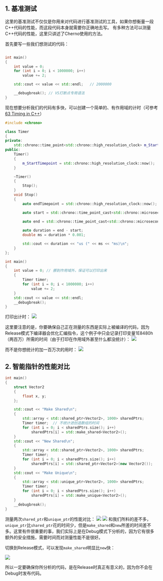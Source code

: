 ## 1. 基准测试

这里的基准测试不仅仅是你用来对代码进行基准测试的工具，如果你想衡量一段C++代码的性能，而这段代码本身就需要你正确地去写。
有多种方法可以测量C++代码的性能，这里只讲述了Cherno使用的方法。

首先要写一些我们想测试的代码：

```cpp

int main()
{
	int value = 0;
	for (int i = 0; i < 1000000; i++)
		value += 2;

	std::cout << value << std::endl;   // 2000000

	__debugbreak(); // VS打断点专用语法
}
```

现在想要分析我们的代码有多快，可以创建一个简单的、有作用域的计时（可参考[63 Timing in C++](63%20Timing%20in%20C++.md)）

```cpp
#include <chrono>

class Timer
{
private:
	std::chrono::time_point<std::chrono::high_resolution_clock> m_StartTimepoint;
public:
	Timer()
	{
		m_StartTimepoint = std::chrono::high_resolution_clock::now();
	}

	~Timer()
	{
		Stop();
	}
	void Stop()
	{
		auto endTimepoint = std::chrono::high_resolution_clock::now();

		auto start = std::chrono::time_point_cast<std::chrono::microseconds>(m_StartTimepoint).time_since_epoch().count();
		
		auto end = std::chrono::time_point_cast<std::chrono::microseconds>(endTimepoint).time_since_epoch().count();

		auto duration = end - start;
		double ms = duration * 0.001;

		std::cout << duration << "us (" << ms << "ms)\n";
	}
};

int main()
{
	int value = 0; // 挪到作用域外，保证可以打印出来
	{
		Timer timer;
		for (int i = 0; i < 1000000; i++)
			value += 2;
	}
	std::cout << value << std::endl;
	__debugbreak();
}
```
打印出计时：
![](Pasted%20image%2020230731161600.png)

这里要注意的是，你要确保自己正在测量的东西是实际上被编译的代码，因为Release模式下编译器会优化汇编指令，这个例子中只会记录打印变量1E8480h（两百万）所需的时间（由于打印在作用域外甚至什么都没统计）：
![](Pasted%20image%2020230731162520.png)

而不是你想统计的加一百万次的用时：
![](Pasted%20image%2020230731162208.png)

## 2. 智能指针的性能对比
```cpp
int main()
{
	struct Vector2
	{
		float x, y;
	};

	std::cout << "Make Shared\n";
	{
		std::array < std::shared_ptr<Vector2>, 1000> sharedPtrs;
		Timer timer;  // 不统计进创造数组的时间
		for (int i = 0; i < sharedPtrs.size(); i++)
			sharedPtrs[i] = std::make_shared<Vector2>();
	}
	std::cout << "New Shared\n";
	{
		std::array < std::shared_ptr<Vector2>, 1000> sharedPtrs;
		Timer timer;
		for (int i = 0; i < sharedPtrs.size(); i++)
			sharedPtrs[i] = std::shared_ptr<Vector2>(new Vector2());
	}
	std::cout << "Make Unique\n";
	{
		std::array < std::unique_ptr<Vector2>, 1000> sharedPtrs;
		Timer timer;
		for (int i = 0; i < sharedPtrs.size(); i++)
			sharedPtrs[i] = std::make_unique<Vector2>();
	}
	__debugbreak();
}
```
测量两次`shared_ptr`和`unique_ptr`的性能对比：
![](Pasted%20image%2020230731163728.png)
![](Pasted%20image%2020230731163913.png)
和我们所料的差不多，`unique_ptr`比`shared_ptr`花的时间少，但是`make_shared`和`new`所差的时间差不多。这里有件很重要的事，我们实际上是在Debug模式下分析的，因为它有很多额外的安全措施，需要时间而对测量性能不是很好。

切换到Release模式，可以发现`make_shared`明显比`new`快：

![](Pasted%20image%2020230731164128.png)

所以一定要确保你所分析的代码，是在Release时真正有意义的，因为你不会在Debug时发布代码。